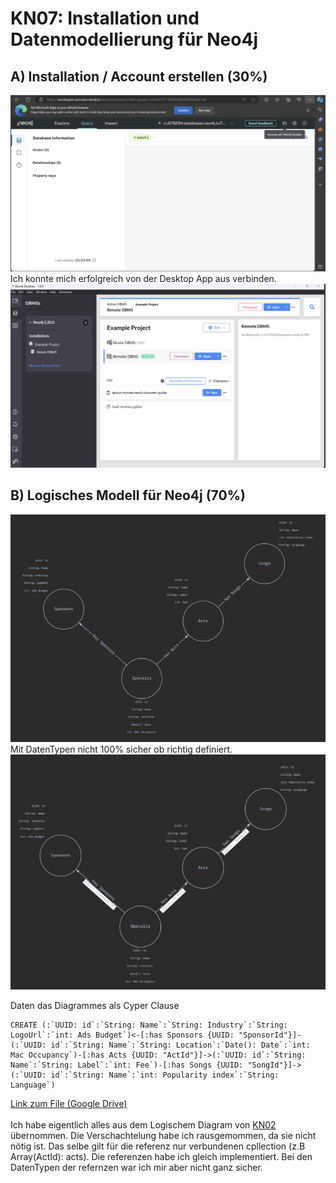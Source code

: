#  KN07: Installation und Datenmodellierung für Neo4j
##  A) Installation / Account erstellen (30%) 
<hide param="Username: neo4j
Password: 0TSUoYskgu7K74dEq16NtExsfZw70LKdoMvR3lEykXk"></hide>

![alt text](image.png)
Ich konnte mich erfolgreich von der Desktop App aus verbinden.
![alt text](image-1.png)

##  B) Logisches Modell für Neo4j (70%)
![alt text](image-2.png)
<br>
Mit DatenTypen nicht 100% sicher ob richtig definiert. <br>
![alt text](image-3.png)

Daten das Diagrammes als Cyper Clause
```
CREATE (:`UUID: id`:`String: Name`:`String: Industry`:`String: LogoUrl`:`int: Ads Budget`)<-[:has Sponsors {UUID: "SponsorId"}]-(:`UUID: id`:`String: Name`:`String: Location`:`Date(): Date`:`int: Mac Occupancy`)-[:has Acts {UUID: "ActId"}]->(:`UUID: id`:`String: Name`:`String: Label`:`int: Fee`)-[:has Songs {UUID: "SongId"}]->(:`UUID: id`:`String: Name`:`int: Popularity index`:`String: Language`)
```
[Link zum File (Google Drive)](https://drive.google.com/file/d/13k2ezN4ZVqIAFjyC3O9phUDOs7c0LbU0/view?usp=sharing) <br><br>
Ich habe eigentlich alles aus dem Logischem Diagram von [KN02](../KN02/readme.md) übernommen. Die Verschachtelung habe ich rausgemommen, da sie nicht nötig ist. Das selbe gilt für die referenz nur verbundenen cpllection (z.B Array(ActId): acts). Die referenzen habe ich gleich implementiert. Bei den DatenTypen der refernzen war ich mir aber nicht ganz sicher.